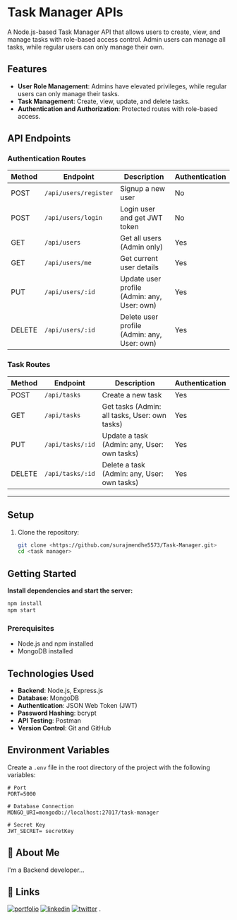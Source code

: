 # Task Manager APIs

A Node.js-based Task Manager API that allows users to create, view, and manage tasks with role-based access control. Admin users can manage all tasks, while regular users can only manage their own.

## Features
- **User Role Management**: Admins have elevated privileges, while regular users can only manage their tasks.
- **Task Management**: Create, view, update, and delete tasks.
- **Authentication and Authorization**: Protected routes with role-based access.


## API Endpoints

### Authentication Routes

| Method | Endpoint            | Description                  | Authentication |
|--------|---------------------|------------------------------|----------------|
| POST   | `/api/users/register` | Signup a new user          | No             |
| POST   | `/api/users/login`    | Login user and get JWT token | No            |
| GET    | `/api/users`    | Get all users (Admin only)                  | Yes            |
| GET    | `/api/users/me` | Get current user details                    | Yes            |
| PUT    | `/api/users/:id`| Update user profile (Admin: any, User: own) | Yes            |
| DELETE | `/api/users/:id`| Delete user profile (Admin: any, User: own) | Yes            |

### Task Routes

| Method | Endpoint          | Description                                   | Authentication |
|--------|-------------------|-----------------------------------------------|----------------|
| POST   | `/api/tasks`      | Create a new task                            | Yes            |
| GET    | `/api/tasks`      | Get tasks (Admin: all tasks, User: own tasks) | Yes            |
| PUT    | `/api/tasks/:id`  | Update a task (Admin: any, User: own tasks)   | Yes            |
| DELETE | `/api/tasks/:id`  | Delete a task (Admin: any, User: own tasks)   | Yes            |

---

## Setup

1. Clone the repository:
   ```bash
   git clone <https://github.com/surajmendhe5573/Task-Manager.git>
   cd <task manager>


## Getting Started

**Install dependencies and start the server:**

```bash
npm install
npm start
```

### Prerequisites
- Node.js and npm installed
- MongoDB installed

## Technologies Used
- **Backend**: Node.js, Express.js
- **Database**: MongoDB
- **Authentication**: JSON Web Token (JWT)
- **Password Hashing**: bcrypt
- **API Testing**: Postman
- **Version Control**: Git and GitHub
## Environment Variables

Create a `.env` file in the root directory of the project with the following variables:

```
# Port
PORT=5000

# Database Connection
MONGO_URI=mongodb://localhost:27017/task-manager

# Secret Key
JWT_SECRET= secretKey

```


## 🚀 About Me
I'm a Backend developer...


## 🔗 Links
[![portfolio](https://img.shields.io/badge/my_portfolio-000?style=for-the-badge&logo=ko-fi&logoColor=white)](https://github.com/surajmendhe5573)
[![linkedin](https://img.shields.io/badge/linkedin-0A66C2?style=for-the-badge&logo=linkedin&logoColor=white)](https://www.linkedin.com/in/suraj-mendhe-569879233/?original_referer=https%3A%2F%2Fsearch%2Eyahoo%2Ecom%2F&originalSubdomain=in)
[![twitter](https://img.shields.io/badge/twitter-1DA1F2?style=for-the-badge&logo=twitter&logoColor=white)](https://twitter.com/)
.

